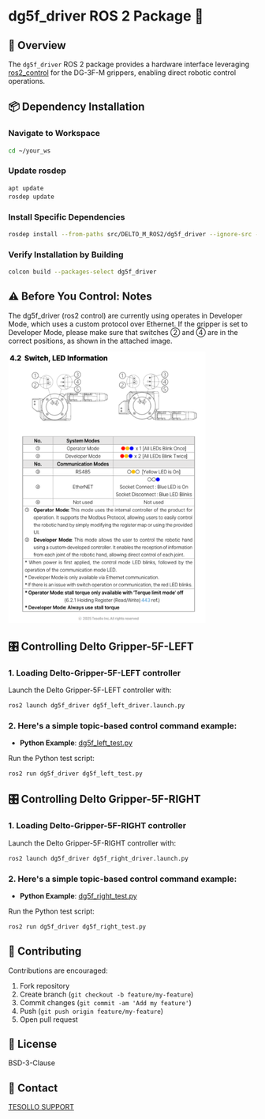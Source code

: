 # dg5f_driver ROS 2 Package 🚀

## 📌 Overview

The `dg5f_driver` ROS 2 package provides a hardware interface leveraging [ros2_control](https://control.ros.org/) for the DG-3F-M grippers, enabling direct robotic control operations.

## 📦 Dependency Installation

### Navigate to Workspace
```bash
cd ~/your_ws
```

### Update rosdep
```bash
apt update
rosdep update
```

### Install Specific Dependencies
```bash
rosdep install --from-paths src/DELTO_M_ROS2/dg5f_driver --ignore-src -r -y
```

### Verify Installation by Building
```bash
colcon build --packages-select dg5f_driver
```

## ⚠️ Before You Control: Notes

The dg5f_driver (ros2 control) are currently using operates in Developer Mode, which uses a custom protocol over Ethernet.
If the gripper is set to Developer Mode, please make sure that switches ② and ④ are in the correct positions, as shown in the attached image.

<img src="./images/manual.png" width="400px"/> 


## 🎛️ Controlling Delto Gripper-5F-LEFT

### 1\. Loading Delto-Gripper-5F-LEFT controller

Launch the Delto Gripper-5F-LEFT controller with:
```bash
ros2 launch dg5f_driver dg5f_left_driver.launch.py
```

### 2\. Here's a simple topic-based control command example:
-  **Python Example**: [dg5f_left_test.py](script/dg5f_left_test.py)

Run the Python test script:
```bash
ros2 run dg5f_driver dg5f_left_test.py
```

## 🎛️ Controlling Delto Gripper-5F-RIGHT

### 1\. Loading Delto-Gripper-5F-RIGHT controller

Launch the Delto Gripper-5F-RIGHT  controller with:
```bash
ros2 launch dg5f_driver dg5f_right_driver.launch.py
```

### 2\. Here's a simple topic-based control command example:
-  **Python Example**: [dg5f_right_test.py](script/dg5f_right_test.py)

Run the Python test script:
```bash
ros2 run dg5f_driver dg5f_right_test.py
```

## 🤝 Contributing
Contributions are encouraged:

1. Fork repository
2. Create branch (`git checkout -b feature/my-feature`)
3. Commit changes (`git commit -am 'Add my feature'`)
4. Push (`git push origin feature/my-feature`)
5. Open pull request

## 📄 License
BSD-3-Clause

## 📧 Contact
[TESOLLO SUPPORT](mailto:support@tesollo.com)

